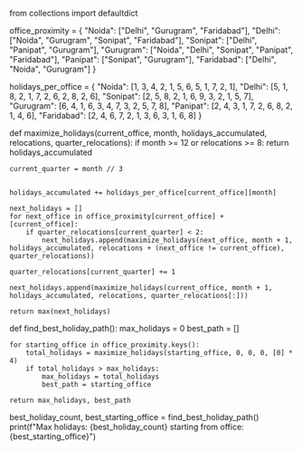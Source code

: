 from collections import defaultdict

office_proximity = {
    "Noida": ["Delhi", "Gurugram", "Faridabad"],
    "Delhi": ["Noida", "Gurugram", "Sonipat", "Faridabad"],
    "Sonipat": ["Delhi", "Panipat", "Gurugram"],
    "Gurugram": ["Noida", "Delhi", "Sonipat", "Panipat", "Faridabad"],
    "Panipat": ["Sonipat", "Gurugram"],
    "Faridabad": ["Delhi", "Noida", "Gurugram"]
}

holidays_per_office = {
    "Noida": [1, 3, 4, 2, 1, 5, 6, 5, 1, 7, 2, 1],
    "Delhi": [5, 1, 8, 2, 1, 7, 2, 6, 2, 8, 2, 6],
    "Sonipat": [2, 5, 8, 2, 1, 6, 9, 3, 2, 1, 5, 7],
    "Gurugram": [6, 4, 1, 6, 3, 4, 7, 3, 2, 5, 7, 8],
    "Panipat": [2, 4, 3, 1, 7, 2, 6, 8, 2, 1, 4, 6],
    "Faridabad": [2, 4, 6, 7, 2, 1, 3, 6, 3, 1, 6, 8]
}

def maximize_holidays(current_office, month, holidays_accumulated, relocations, quarter_relocations):
    if month >= 12 or relocations >= 8:
        return holidays_accumulated
    
    current_quarter = month // 3
    

    holidays_accumulated += holidays_per_office[current_office][month]
    
    next_holidays = []
    for next_office in office_proximity[current_office] + [current_office]:
        if quarter_relocations[current_quarter] < 2:
            next_holidays.append(maximize_holidays(next_office, month + 1, holidays_accumulated, relocations + (next_office != current_office), quarter_relocations))
    
    quarter_relocations[current_quarter] += 1
    
    next_holidays.append(maximize_holidays(current_office, month + 1, holidays_accumulated, relocations, quarter_relocations[:]))
    
    return max(next_holidays)

def find_best_holiday_path():
    max_holidays = 0
    best_path = []
    
    for starting_office in office_proximity.keys():
        total_holidays = maximize_holidays(starting_office, 0, 0, 0, [0] * 4)
        if total_holidays > max_holidays:
            max_holidays = total_holidays
            best_path = starting_office
    
    return max_holidays, best_path

best_holiday_count, best_starting_office = find_best_holiday_path()
print(f"Max holidays: {best_holiday_count} starting from office: {best_starting_office}")
